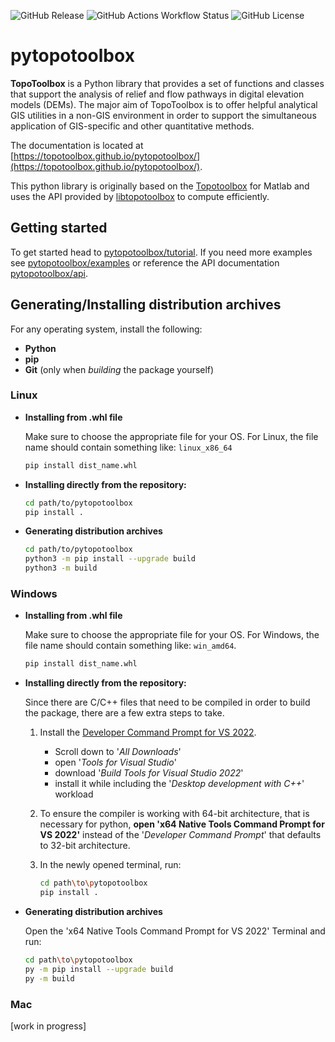 ![GitHub Release](https://img.shields.io/github/v/release/topotoolbox/pytopotoolbox)
![GitHub Actions Workflow Status](https://img.shields.io/github/actions/workflow/status/topotoolbox/pytopotoolbox/CI)
![GitHub License](https://img.shields.io/github/license/topotoolbox/pytopotoolbox)

# pytopotoolbox

**TopoToolbox** is a Python library that provides a set of functions and classes that support the analysis of relief and flow pathways in digital elevation models (DEMs). The major aim of TopoToolbox is to offer helpful analytical GIS utilities in a non-GIS environment in order to support the simultaneous application of GIS-specific and other quantitative methods.

The documentation is located at [https://topotoolbox.github.io/pytopotoolbox/](https://topotoolbox.github.io/pytopotoolbox/).

This python library is originally based on the [Topotoolbox](https://topotoolbox.wordpress.com/) for Matlab and uses the API provided by [libtopotoolbox](https://topotoolbox.github.io/libtopotoolbox/) to compute efficiently.

## Getting started

To get started head to [pytopotoolbox/tutorial](https://topotoolbox.github.io/pytopotoolbox/tutorial.html). If you need more examples see [pytopotoolbox/examples](https://topotoolbox.github.io/pytopotoolbox/examples.html) or reference the API documentation [pytopotoolbox/api](https://topotoolbox.github.io/pytopotoolbox/api.html).

## Generating/Installing distribution archives

For any operating system, install the following:

- **Python**
- **pip**
- **Git** (only when _building_ the package yourself)

### Linux

- **Installing from .whl file**

    Make sure to choose the appropriate file for your OS. For Linux, the file name should contain something like: `linux_x86_64`

    ```bash
    pip install dist_name.whl
    ```

- **Installing directly from the repository:**

    ```bash
    cd path/to/pytopotoolbox
    pip install .
    ```

- **Generating distribution archives**

    ```bash
    cd path/to/pytopotoolbox
    python3 -m pip install --upgrade build
    python3 -m build
    ```

### Windows

- **Installing from .whl file**

    Make sure to choose the appropriate file for your OS. For Windows, the file name should contain something like: `win_amd64`.

    ```bash
    pip install dist_name.whl
    ```

- **Installing directly from the repository:**

    Since there are C/C++ files that need to be compiled in order to build the package, there are a few extra steps to take.

    1. Install the [Developer Command Prompt for VS 2022](https://visualstudio.microsoft.com/downloads/).
        - Scroll down to '_All Downloads_'
        - open '_Tools for Visual Studio_'
        - download '_Build Tools for Visual Studio 2022_'
        - install it while including the '_Desktop development with C++_' workload
    2. To ensure the compiler is working with 64-bit architecture, that is necessary for python, **open 'x64 Native Tools Command Prompt for VS 2022'** instead of the '_Developer Command Prompt_' that defaults to 32-bit architecture.
    3. In the newly opened terminal, run:

        ```bash
        cd path\to\pytopotoolbox
        pip install .
        ```

- **Generating distribution archives**

    Open the 'x64 Native Tools Command Prompt for VS 2022' Terminal and run:

    ```bash
    cd path\to\pytopotoolbox
    py -m pip install --upgrade build
    py -m build
    ```

### Mac

[work in progress]

